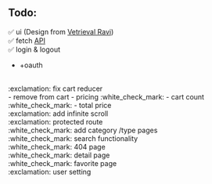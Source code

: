 ## Todo:

:white_check_mark: ui (Design from <a href='https://www.youtube.com/watch?v=CjGEuLgt4nw'>Vetrieval Ravi</a>)
<br>
:white_check_mark: fetch <a href='https://spoonacular.com/food-api/docs'>API</a>
<br>
:white_check_mark: login & logout
* +oauth
<br>
:exclamation: fix cart reducer
<br> 
- remove from cart
- pricing :white_check_mark:
- cart count :white_check_mark:
- total price
<br>
:exclamation: add infinite scroll
<br>
:exclamation: protected route
<br>
:white_check_mark: add category /type pages
<br>
:white_check_mark: search functionality
<br>
:white_check_mark: 404 page
<br>
:white_check_mark: detail page
<br>
:white_check_mark: favorite page
<br>
:exclamation: user setting


